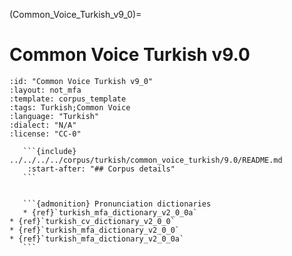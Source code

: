 
(Common_Voice_Turkish_v9_0)=
# Common Voice Turkish v9.0

``````{corpus} Common Voice Turkish v9.0
:id: "Common Voice Turkish v9_0"
:layout: not_mfa
:template: corpus_template
:tags: Turkish;Common Voice
:language: "Turkish"
:dialect: "N/A"
:license: "CC-0"

   ```{include} ../../../../corpus/turkish/common_voice_turkish/9.0/README.md
    :start-after: "## Corpus details"
   ```


   ```{admonition} Pronunciation dictionaries
   * {ref}`turkish_mfa_dictionary_v2_0_0a`
* {ref}`turkish_cv_dictionary_v2_0_0`
* {ref}`turkish_mfa_dictionary_v2_0_0`
* {ref}`turkish_mfa_dictionary_v2_0_0a`
   ```
``````
